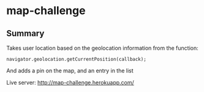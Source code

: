 # map-challenge

## Summary
Takes user location based on the geolocation information from the function:
```
navigator.geolocation.getCurrentPosition(callback);
```
And adds a pin on the map, and an entry in the list

Live server: http://map-challenge.herokuapp.com/
